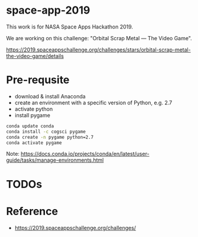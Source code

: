 # space-app-2019

This work is for NASA Space Apps Hackathon 2019. 

We are working on this challenge: "Orbital Scrap Metal — The Video Game".

https://2019.spaceappschallenge.org/challenges/stars/orbital-scrap-metal-the-video-game/details

# Pre-requsite
* download & install Anaconda
* create an environment with a specific version of Python, e.g. 2.7
* activate python
* install pygame
```bash
conda update conda
conda install -c cogsci pygame
conda create -n pygame python=2.7
conda activate pygame
```

Note: https://docs.conda.io/projects/conda/en/latest/user-guide/tasks/manage-environments.html

# TODOs

# Reference
* https://2019.spaceappschallenge.org/challenges/